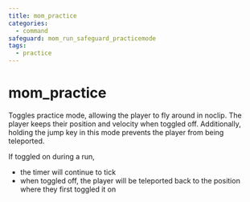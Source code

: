 ```yaml
---
title: mom_practice
categories:
  - command
safeguard: mom_run_safeguard_practicemode
tags:
  - practice
---
```


# mom_practice

Toggles practice mode, allowing the player to fly around in noclip.
The player keeps their position and velocity when toggled off.
Additionally, holding the jump key in this mode prevents the player from being teleported.

If toggled on during a run,

- the timer will continue to tick
- when toggled off, the player will be teleported back to the position where they first toggled it on
